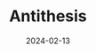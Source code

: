 ---  
layout: startup_page  
title: "Antithesis"  
id: "antithesis.com"  
permalink: "/antithesisantithesis.com02132024/"  
website: "https://antithesis.com/"  
funding_round: "Seed"  
funding_amount: "$47M"  
investors: "Amplify Partners, Tamarack Global, First In Ventures, Howard Lerman"  
about: "Antithesis offers an autonomous software testing solution that continuously scans software for bugs in a simulated environment. It eliminates the need for manual test writing, significantly improving developer efficiency and reducing time spent on bug-related issues. The platform reproduces and provides debugging information for identified bugs, allowing for faster resolution and more confident development."  
markets: "Software Testing, Artificial Intelligence (AI), Information Technology, Penetration Testing, Quality Assurance, Software"  
hq: "Vienna, Virginia, United States"  
founded_year: "2018"  
linkedin: "https://www.linkedin.com/company/antithesis-operations"  
twitter: "https://twitter.com/AntithesisHQ"  
instagram: ""  
facebook: ""  
crunchbase: "https://www.crunchbase.com/organization/antithesis"  
pitchbook: "https://pitchbook.com/profiles/company/264973-24"  

date_display: "13-Feb-2024"  
date: "2024-02-13"

# SEO Optimization  
meta_title: "Antithesis - Seed Funding ($47M)"  
meta_description: "Antithesis, Antithesis offers an autonomous software testing solution that continuously scans software for bugs in a simulated environment. It eliminates the need..."  
meta_keywords: "Antithesis, Software Testing, Artificial Intelligence (AI), Information Technology, Penetration Testing, Quality Assurance, Software, Seed funding"  
canonical_url: "https://startup.projectstartups.com/antithesisantithesis.com02132024/"  
---